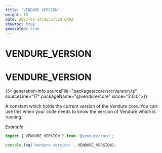 ```yaml
---
title: "VENDURE_VERSION"
weight: 10
date: 2023-07-14T16:57:50.649Z
showtoc: true
generated: true
---
```

<!-- This file was generated from the Vendure source. Do not modify. Instead, re-run the "docs:build" script -->

# VENDURE_VERSION
<div class="symbol">


# VENDURE_VERSION

{{< generation-info sourceFile="packages/core/src/version.ts" sourceLine="17" packageName="@vendure/core" since="2.0.0">}}

A constant which holds the current version of the Vendure core. You can use
this when your code needs to know the version of Vendure which is running.

*Example*

```TypeScript
import { VENDURE_VERSION } from '@vendure/core';

console.log('Vendure version:', VENDURE_VERSION);
```

</div>
